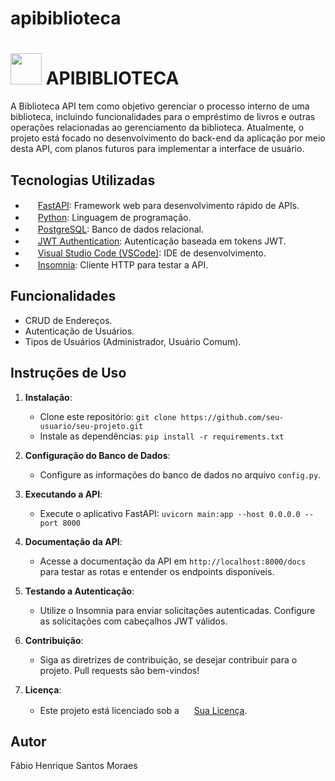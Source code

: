 # apibiblioteca
# <img src="icone.png" width="50"> APIBIBLIOTECA

A Biblioteca API tem como objetivo gerenciar o processo interno de uma biblioteca, incluindo funcionalidades para o empréstimo de livros e outras operações relacionadas ao gerenciamento da biblioteca. Atualmente, o projeto está focado no desenvolvimento do back-end da aplicação por meio desta API, com planos futuros para implementar a interface de usuário.

## Tecnologias Utilizadas

- <img src="fastapi-icon.png" width="16" height="16"> [FastAPI](https://fastapi.tiangolo.com/): Framework web para desenvolvimento rápido de APIs.
- <img src="python-icon.png" width="16" height="16"> [Python](https://www.python.org/): Linguagem de programação.
- <img src="postgresql-icon.png" width="16" height="16"> [PostgreSQL](https://www.postgresql.org/): Banco de dados relacional.
- <img src="jwt-icon.png" width="16" height="16"> [JWT Authentication](https://jwt.io/): Autenticação baseada em tokens JWT.
- <img src="vscode-icon.png" width="16" height="16"> [Visual Studio Code (VSCode)](https://code.visualstudio.com/): IDE de desenvolvimento.
- <img src="insomnia-icon.png" width="16" height="16"> [Insomnia](https://insomnia.rest/): Cliente HTTP para testar a API.

## Funcionalidades

- CRUD de Endereços.
- Autenticação de Usuários.
- Tipos de Usuários (Administrador, Usuário Comum).

## Instruções de Uso

1. **Instalação**:
   - Clone este repositório: `git clone https://github.com/seu-usuario/seu-projeto.git`
   - Instale as dependências: `pip install -r requirements.txt`

2. **Configuração do Banco de Dados**:
   - Configure as informações do banco de dados no arquivo `config.py`.

3. **Executando a API**:
   - Execute o aplicativo FastAPI: `uvicorn main:app --host 0.0.0.0 --port 8000`

4. **Documentação da API**:
   - Acesse a documentação da API em `http://localhost:8000/docs` para testar as rotas e entender os endpoints disponíveis.

5. **Testando a Autenticação**:
   - Utilize o Insomnia para enviar solicitações autenticadas. Configure as solicitações com cabeçalhos JWT válidos.

6. **Contribuição**:
   - Siga as diretrizes de contribuição, se desejar contribuir para o projeto. Pull requests são bem-vindos!

7. **Licença**:
   - Este projeto está licenciado sob a <img src="license-icon.png" width="16" height="16"> [Sua Licença](LICENSE).

## Autor

Fábio Henrique Santos Moraes